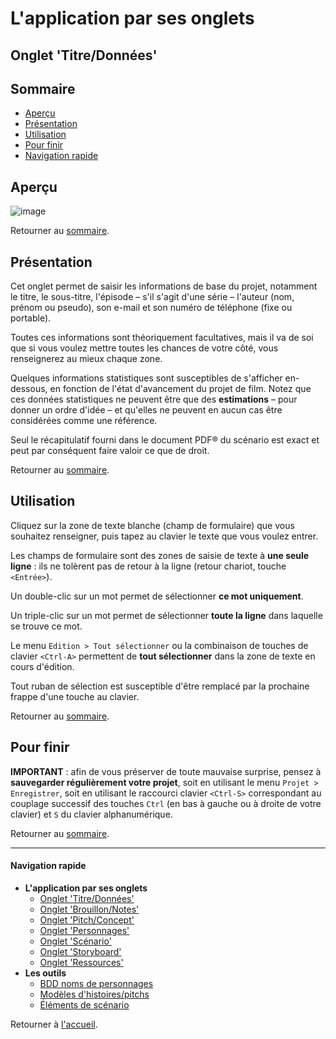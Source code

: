 
# L'application par ses onglets

## <a name="onglet-titredonnees"/>Onglet 'Titre/Données'

## <a name="sommaire"/>Sommaire

* [Aperçu](#screenshot)
* [Présentation](#introduction)
* [Utilisation](#utilisation)
* [Pour finir](#pour-finir)
* [Navigation rapide](#navigation-rapide)


## <a name="screenshot"/>Aperçu

![image](../../images/screenshots/fr/screenshot-001.png)

Retourner au [sommaire](#sommaire).


## <a name="introduction"/>Présentation

Cet onglet permet de saisir les informations de base du projet,
notamment le titre, le sous-titre, l'épisode &ndash; s'il s'agit d'une
série &ndash; l'auteur (nom, prénom ou pseudo), son e-mail et son
numéro de téléphone (fixe ou portable).

Toutes ces informations sont théoriquement facultatives, mais il va de
soi que si vous voulez mettre toutes les chances de votre côté, vous
renseignerez au mieux chaque zone.

Quelques informations statistiques sont susceptibles de s'afficher
en-dessous, en fonction de l'état d'avancement du projet de film. Notez
que ces données statistiques ne peuvent être que des **estimations**
&ndash; pour donner un ordre d'idée &ndash; et qu'elles ne peuvent en
aucun cas être considérées comme une référence.

Seul le récapitulatif fourni dans le document PDF&reg; du scénario est
exact et peut par conséquent faire valoir ce que de droit.

Retourner au [sommaire](#sommaire).


## <a name="utilisation"/>Utilisation

Cliquez sur la zone de texte blanche (champ de formulaire) que vous
souhaitez renseigner, puis tapez au clavier le texte que vous voulez
entrer.

Les champs de formulaire sont des zones de saisie de texte à **une
seule ligne** : ils ne tolèrent pas de retour à la ligne (retour
chariot, touche `<Entrée>`).

Un double-clic sur un mot permet de sélectionner **ce mot uniquement**.

Un triple-clic sur un mot permet de sélectionner **toute la ligne**
dans laquelle se trouve ce mot.

Le menu `Edition > Tout sélectionner` ou la combinaison de touches de
clavier `<Ctrl-A>` permettent de **tout sélectionner** dans la zone de
texte en cours d'édition.

Tout ruban de sélection est susceptible d'être remplacé par la
prochaine frappe d'une touche au clavier.

Retourner au [sommaire](#sommaire).


## <a name="pour-finir"/>Pour finir

**IMPORTANT**&nbsp;: afin de vous préserver de toute mauvaise surprise,
pensez à **sauvegarder régulièrement votre projet**, soit en utilisant
le menu `Projet > Enregistrer`, soit en utilisant le raccourci clavier
`<Ctrl-S>` correspondant au couplage successif des touches `Ctrl` (en
bas à gauche ou à droite de votre clavier) et `S` du clavier
alphanumérique.

Retourner au [sommaire](#sommaire).

---

#### <a name="navigation-rapide"/>Navigation rapide

* **L'application par ses onglets**
    * [Onglet 'Titre/Données'](fr_tab_title_data.html)
    * [Onglet 'Brouillon/Notes'](fr_tab_draft_notes.html)
    * [Onglet 'Pitch/Concept'](fr_tab_pitch_concept.html)
    * [Onglet 'Personnages'](fr_tab_characters.html)
    * [Onglet 'Scénario'](fr_tab_scenario.html)
    * [Onglet 'Storyboard'](fr_tab_storyboard.html)
    * [Onglet 'Ressources'](fr_tab_resources.html)
* **Les outils**
    * [BDD noms de personnages](fr_tools_name_db.html)
    * [Modèles d'histoires/pitchs](fr_tools_pitch_templates.html)
    * [Éléments de scénario](fr_tools_scenario_elements_editor.html)

Retourner à [l'accueil](index.html).
